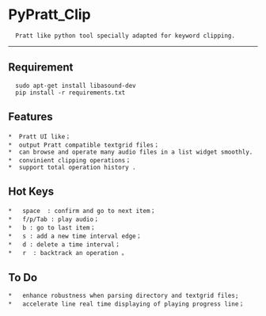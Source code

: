 # PyPratt_Clip

      Pratt like python tool specially adapted for keyword clipping.
---------------------

## Requirement

      sudo apt-get install libasound-dev
      pip install -r requirements.txt

## Features

    *  Pratt UI like；
    *  output Pratt compatible textgrid files；
    *  can browse and operate many audio files in a list widget smoothly.
    *  convinient clipping operations；
    *  support total operation history .

## Hot Keys

    *   space  : confirm and go to next item；
    *   f/p/Tab : play audio；
    *   b : go to last item；
    *   s : add a new time interval edge；
    *   d : delete a time interval； 
    *   r  : backtrack an operation 。

## To Do

    *   enhance robustness when parsing directory and textgrid files;
    *   accelerate line real time displaying of playing progress line；
